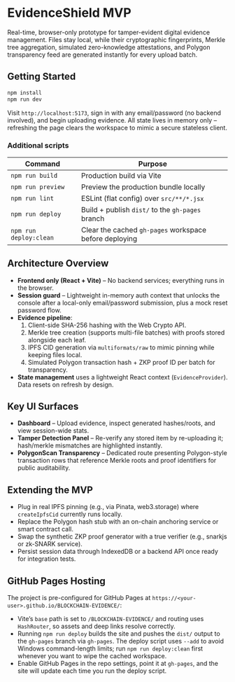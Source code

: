 # EvidenceShield MVP

Real-time, browser-only prototype for tamper-evident digital evidence management. Files stay local, while their cryptographic fingerprints, Merkle tree aggregation, simulated zero-knowledge attestations, and Polygon transparency feed are generated instantly for every upload batch.

## Getting Started

```bash
npm install
npm run dev
```

Visit `http://localhost:5173`, sign in with any email/password (no backend involved), and begin uploading evidence. All state lives in memory only – refreshing the page clears the workspace to mimic a secure stateless client.

### Additional scripts

| Command                | Purpose                                                |
| ---------------------- | ------------------------------------------------------ |
| `npm run build`        | Production build via Vite                              |
| `npm run preview`      | Preview the production bundle locally                  |
| `npm run lint`         | ESLint (flat config) over `src/**/*.jsx`               |
| `npm run deploy`       | Build + publish `dist/` to the `gh-pages` branch       |
| `npm run deploy:clean` | Clear the cached `gh-pages` workspace before deploying |

## Architecture Overview

- **Frontend only (React + Vite)** – No backend services; everything runs in the browser.
- **Session guard** – Lightweight in-memory auth context that unlocks the console after a local-only email/password submission, plus a mock reset password flow.
- **Evidence pipeline**:
  1. Client-side SHA-256 hashing with the Web Crypto API.
  2. Merkle tree creation (supports multi-file batches) with proofs stored alongside each leaf.
  3. IPFS CID generation via `multiformats/raw` to mimic pinning while keeping files local.
  4. Simulated Polygon transaction hash + ZKP proof ID per batch for transparency.
- **State management** uses a lightweight React context (`EvidenceProvider`). Data resets on refresh by design.

## Key UI Surfaces

- **Dashboard** – Upload evidence, inspect generated hashes/roots, and view session-wide stats.
- **Tamper Detection Panel** – Re-verify any stored item by re-uploading it; hash/merkle mismatches are highlighted instantly.
- **PolygonScan Transparency** – Dedicated route presenting Polygon-style transaction rows that reference Merkle roots and proof identifiers for public auditability.

## Extending the MVP

- Plug in real IPFS pinning (e.g., via Pinata, web3.storage) where `createIpfsCid` currently runs locally.
- Replace the Polygon hash stub with an on-chain anchoring service or smart contract call.
- Swap the synthetic ZKP proof generator with a true verifier (e.g., snarkjs or zk-SNARK service).
- Persist session data through IndexedDB or a backend API once ready for integration tests.

## GitHub Pages Hosting

The project is pre-configured for GitHub Pages at `https://<your-user>.github.io/BLOCKCHAIN-EVIDENCE/`:

- Vite’s `base` path is set to `/BLOCKCHAIN-EVIDENCE/` and routing uses `HashRouter`, so assets and deep links resolve correctly.
- Running `npm run deploy` builds the site and pushes the `dist/` output to the `gh-pages` branch via `gh-pages`. The deploy script uses `--add` to avoid Windows command-length limits; run `npm run deploy:clean` first whenever you want to wipe the cached workspace.
- Enable GitHub Pages in the repo settings, point it at `gh-pages`, and the site will update each time you run the deploy script.
